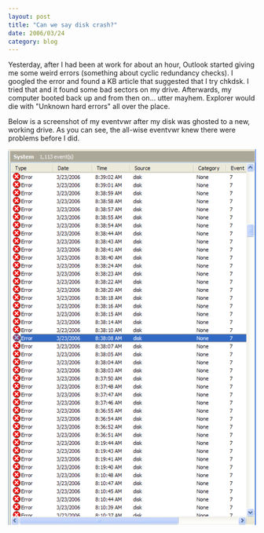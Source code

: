 ```yaml
---
layout: post
title: "Can we say disk crash?"
date: 2006/03/24
category: blog
---
```


Yesterday, after I had been at work for about an hour, Outlook started giving me some weird errors (something about cyclic redundancy checks). I googled the error and found a KB article that suggested that I try chkdsk. I tried that and it found some bad sectors on my drive. Afterwards, my computer booted back up and from then on... utter mayhem. Explorer would die with "Unknown hard errors" all over the place.

Below is a screenshot of my eventvwr after my disk was ghosted to a new, working drive. As you can see, the all-wise eventvwr knew there were problems before I did.

![Event Viewer Screenshot](/images/blog/2006-03-24-diskEvents.png)

